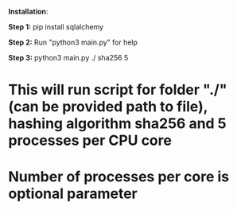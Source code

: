 **Installation**:

**Step 1:**
pip install sqlalchemy

**Step 2:** 
Run "python3 main.py" for help

**Step 3:**
python3 main.py ./ sha256 5

# This will run script for folder "./" (can be provided path to file), hashing algorithm sha256 and 5 processes per CPU core
# Number of processes per core is optional parameter